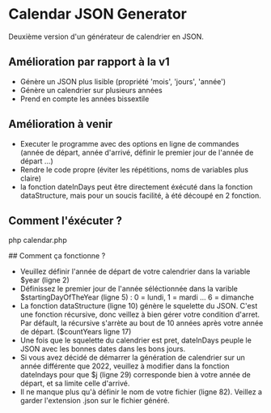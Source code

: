 # Calendar JSON Generator

Deuxième version d'un générateur de calendrier en JSON.

## Amélioration par rapport à la v1

- Génère un JSON plus lisible (propriété 'mois', 'jours', 'année')
- Génère un calendrier sur plusieurs années
- Prend en compte les années bissextile

## Amélioration à venir

- Executer le programme avec des options en ligne de commandes (année de départ, année d'arrivé, définir le premier jour de l'année de départ ...)
- Rendre le code propre (éviter les répétitions, noms de variables plus claire)
- la fonction dateInDays peut être directement éxécuté dans la fonction dataStructure, mais pour un soucis facilité, à été découpé en 2 fonction.

## Comment l'éxécuter ?

php calendar.php

## Comment ça fonctionne ?

- Veuillez définir l'année de départ de votre calendrier dans la variable $year (ligne 2)
- Définissez le premier jour de l'année séléctionnée dans la varible $startingDayOfTheYear (ligne 5) : 0 = lundi, 1 = mardi ... 6 = dimanche
- La fonction dataStructure (ligne 10) génère le squelette du JSON. C'est une fonction récursive, donc veillez à bien gérer votre condition d'arret. Par défault, la récursive s'arrète au bout de 10 années après votre année de départ. ($countYears ligne 17)
- Une fois que le squelette du calendrier est pret, dateInDays peuple le JSON avec les bonnes dates dans les bons jours.
- Si vous avez décidé de démarrer la génération de calendrier sur un année différente que 2022, veuillez à modifier dans la fonction dateIndays pour que $j (ligne 29) corresponde bien à votre année de départ, et sa limite celle d'arrivé.
- Il ne manque plus qu'à définir le nom de votre fichier (ligne 82). Veillez a garder l'extension .json sur le fichier généré.